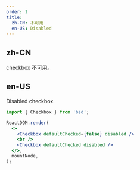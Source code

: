 ```yaml
---
order: 1
title:
  zh-CN: 不可用
  en-US: Disabled
---
```


## zh-CN

checkbox 不可用。

## en-US

Disabled checkbox.

```jsx
import { Checkbox } from 'bsd';

ReactDOM.render(
  <>
    <Checkbox defaultChecked={false} disabled />
    <br />
    <Checkbox defaultChecked disabled />
  </>,
  mountNode,
);
```
